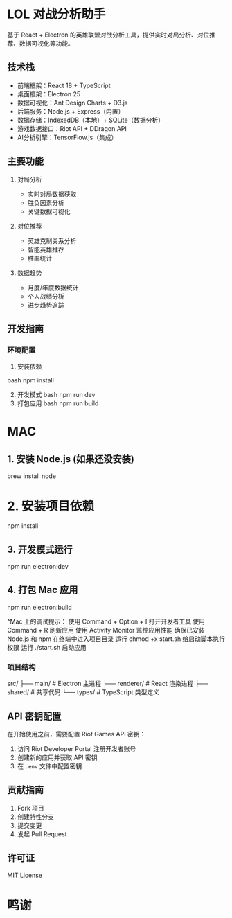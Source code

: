 # LOL 对战分析助手

基于 React + Electron 的英雄联盟对战分析工具，提供实时对局分析、对位推荐、数据可视化等功能。

## 技术栈

- 前端框架：React 18 + TypeScript
- 桌面框架：Electron 25
- 数据可视化：Ant Design Charts + D3.js
- 后端服务：Node.js + Express（内置）
- 数据存储：IndexedDB（本地）+ SQLite（数据分析）
- 游戏数据接口：Riot API + DDragon API
- AI分析引擎：TensorFlow.js（集成）

## 主要功能

1. 对局分析
   - 实时对局数据获取
   - 胜负因素分析
   - 关键数据可视化

2. 对位推荐
   - 英雄克制关系分析
   - 智能英雄推荐
   - 胜率统计

3. 数据趋势
   - 月度/年度数据统计
   - 个人战绩分析
   - 进步趋势追踪

## 开发指南

### 环境配置

1. 安装依赖

bash
npm install

2. 开发模式
bash
npm run dev
3. 打包应用
bash
npm run build

# MAC
## 1. 安装 Node.js (如果还没安装)
brew install node

# 2. 安装项目依赖
npm install

## 3. 开发模式运行
npm run electron:dev

## 4. 打包 Mac 应用
npm run electron:build

^Mac 上的调试提示：
使用 Command + Option + I 打开开发者工具
使用 Command + R 刷新应用
使用 Activity Monitor 监控应用性能
确保已安装 Node.js 和 npm
在终端中进入项目目录
运行 chmod +x start.sh 给启动脚本执行权限
运行 ./start.sh 启动应用

### 项目结构
src/
├── main/ # Electron 主进程
├── renderer/ # React 渲染进程
├── shared/ # 共享代码
└── types/ # TypeScript 类型定义


## API 密钥配置

在开始使用之前，需要配置 Riot Games API 密钥：

1. 访问 Riot Developer Portal 注册开发者账号
2. 创建新的应用并获取 API 密钥
3. 在 `.env` 文件中配置密钥

## 贡献指南

1. Fork 项目
2. 创建特性分支
3. 提交变更
4. 发起 Pull Request

## 许可证

MIT License

# 鸣谢
[](https://www.github.com/wjl110)